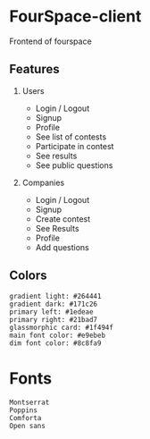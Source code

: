 # FourSpace-client

Frontend of fourspace

## Features

1. Users

    - Login / Logout
    - Signup
    - Profile
    - See list of contests
    - Participate in contest
    - See results
    - See public questions

2. Companies
    - Login / Logout
    - Signup
    - Create contest
    - See Results
    - Profile
    - Add questions

## Colors

    gradient light: #264441
    gradient dark: #171c26
    primary left: #1edeae
    primary right: #21bad7
    glassmorphic card: #1f494f
    main font color: #e9ebeb
    dim font color: #8c8fa9

# Fonts

    Montserrat
    Poppins
    Comforta
    Open sans
